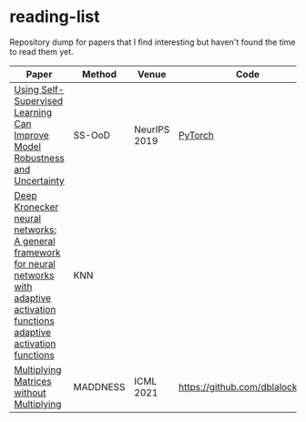 # reading-list

Repository dump for papers that I find interesting but haven't found the time to read them yet.

| Paper                                                                                                                                                                        | Method   | Venue        | Code                                           |
| ---------------------------------------------------------------------------------------------------------------------------------------------------------------------------- | -------- | ------------ | ---------------------------------------------- |
| [Using Self-Supervised Learning Can Improve Model Robustness and Uncertainty](https://arxiv.org/abs/1906.12340)                                                              | SS-OoD   | NeurIPS 2019 | [PyTorch](https://github.com/hendrycks/ss-ood) |
| [Deep Kronecker neural networks: A general framework for neural networks with adaptive activation functions adaptive activation functions](https://arxiv.org/abs/2105.09513) | KNN      |              |                                                |
| [Multiplying Matrices without Multiplying](https://arxiv.org/pdf/2106.10860.pdf)                                                                                             | MADDNESS | ICML 2021    | https://github.com/dblalock/bolt               |
